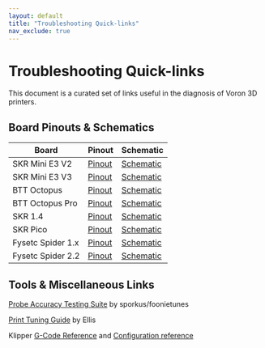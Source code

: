 ```yaml
---
layout: default
title: "Troubleshooting Quick-links"
nav_exclude: true
---
```

# Troubleshooting Quick-links
This document is a curated set of links useful in the diagnosis of Voron 3D printers.


## Board Pinouts & Schematics

Board | Pinout | Schematic
--- | --- | ---
SKR Mini E3 V2 | [Pinout](https://github.com/bigtreetech/BIGTREETECH-SKR-mini-E3/blob/master/hardware/BTT%20SKR%20MINI%20E3%20V2.0/Hardware/BTT%20SKR%20MINI%20E3%20V2.0-PIN.pdf) | [Schematic](https://github.com/bigtreetech/BIGTREETECH-SKR-mini-E3/blob/master/hardware/BTT%20SKR%20MINI%20E3%20V2.0/Hardware/BTT%20SKR%20MINI%20E3%20V2.0SCHpdf.PDF)
SKR Mini E3 V3 | [Pinout](https://github.com/bigtreetech/BIGTREETECH-SKR-mini-E3/blob/master/hardware/BTT%20SKR%20MINI%20E3%20V3.0/Hardware/BTT%20E3%20SKR%20MINI%20V3.0_PIN.pdf) | [Schematic](https://github.com/bigtreetech/BIGTREETECH-SKR-mini-E3/blob/master/hardware/BTT%20SKR%20MINI%20E3%20V3.0/Hardware/BTT%20E3%20SKR%20MINI%20V3.0_SCH.pdf)
BTT Octopus | [Pinout](https://github.com/GadgetAngel/BTT_Octopus_Color_PIN_Diagram/blob/main/BTT_Octopus_V1.1_Color_PIN_Diagram/BIGTREETECH-Octopus-V1.1-color-PIN.pdf) | [Schematic](https://github.com/bigtreetech/BIGTREETECH-OCTOPUS-V1.0/blob/master/Hardware/BIGTREETECH%20Octopus.pdf) 
BTT Octopus Pro | [Pinout](https://github.com/GadgetAngel/BTT_Octopus_Color_PIN_Diagram/blob/main/BTT_Octopus_Pro_V1.0_Color_PIN_Diagram/BIGTREETECH_Octopus_Pro-V1.0-original-PIN.pdf) | [Schematic](https://github.com/bigtreetech/BIGTREETECH-OCTOPUS-Pro/blob/master/Hardware/BIGTREETECH%20Octopus%20Pro_SCH.pdf) 
SKR 1.4 | [Pinout](https://github.com/bigtreetech/BIGTREETECH-SKR-V1.3/blob/master/BTT%20SKR%20V1.4/Hardware/BTT%20SKR%20V1.4PIN.pdf) | [Schematic](https://github.com/bigtreetech/BIGTREETECH-SKR-V1.3/blob/master/BTT%20SKR%20V1.4/Hardware/BTT%20SKR%20V1.4-SCH.pdf) 
SKR Pico | [Pinout](https://github.com/bigtreetech/SKR-Pico/blob/master/Hardware/BTT%20SKR%20Pico%20V1.0-PIN.pdf) | [Schematic](https://github.com/bigtreetech/SKR-Pico/blob/master/Hardware/BTT%20SKR%20Pico%20V1.0-SCH.pdf)
Fysetc Spider 1.x | [Pinout](https://github.com/FYSETC/FYSETC-SPIDER/blob/main/images/Spider_V1.0_Pinout.jpg) | [Schematic](https://github.com/FYSETC/FYSETC-SPIDER/blob/main/hardware/Spider%20V1.0C%20SCH.pdf) 
Fysetc Spider 2.2 | [Pinout](https://github.com/FYSETC/FYSETC-SPIDER/blob/main/images/Spider_V2.2_Pinout.jpg) | [Schematic](https://github.com/FYSETC/FYSETC-SPIDER/blob/main/hardware/Spider%20V2.2%20SCH.pdf)

## Tools & Miscellaneous Links
[Probe Accuracy Testing Suite](https://github.com/sporkus/probe_accuracy_tests/tree/master) by sporkus/foonietunes

[Print Tuning Guide](https://github.com/AndrewEllis93/Print-Tuning-Guide) by Ellis

Klipper [G-Code Reference](https://www.klipper3d.org/G-Codes.html) and [Configuration reference](https://www.klipper3d.org/Config_Reference.html)
